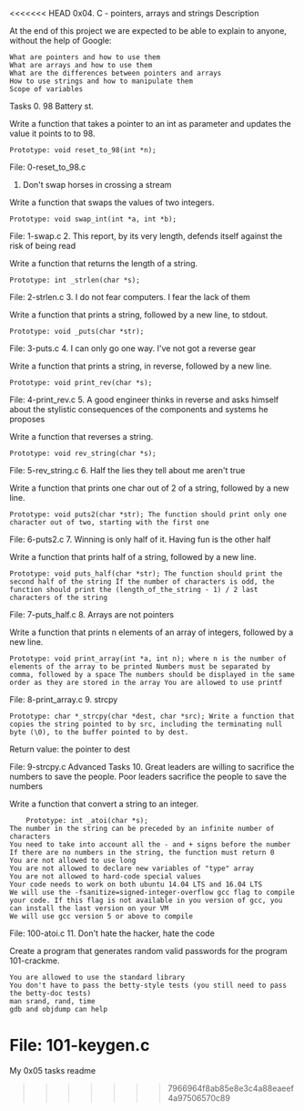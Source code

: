 <<<<<<< HEAD
0x04. C - pointers, arrays and strings
Description

At the end of this project we are expected to be able to explain to anyone, without the help of Google:

    What are pointers and how to use them
    What are arrays and how to use them
    What are the differences between pointers and arrays
    How to use strings and how to manipulate them
    Scope of variables
Tasks
0. 98 Battery st.

Write a function that takes a pointer to an int as parameter and updates the value it points to to 98.

    Prototype: void reset_to_98(int *n);

File: 0-reset_to_98.c
1. Don't swap horses in crossing a stream

Write a function that swaps the values of two integers.

    Prototype: void swap_int(int *a, int *b);

File: 1-swap.c
2. This report, by its very length, defends itself against the risk of being read

Write a function that returns the length of a string.

    Prototype: int _strlen(char *s);

File: 2-strlen.c
3. I do not fear computers. I fear the lack of them

Write a function that prints a string, followed by a new line, to stdout.

    Prototype: void _puts(char *str);

File: 3-puts.c
4. I can only go one way. I've not got a reverse gear

Write a function that prints a string, in reverse, followed by a new line.

    Prototype: void print_rev(char *s);

File: 4-print_rev.c
5. A good engineer thinks in reverse and asks himself about the stylistic consequences of the components and systems he proposes

Write a function that reverses a string.

    Prototype: void rev_string(char *s);

File: 5-rev_string.c
6. Half the lies they tell about me aren't true

Write a function that prints one char out of 2 of a string, followed by a new line.

    Prototype: void puts2(char *str); The function should print only one character out of two, starting with the first one

File: 6-puts2.c
7. Winning is only half of it. Having fun is the other half

Write a function that prints half of a string, followed by a new line.

    Prototype: void puts_half(char *str); The function should print the second half of the string If the number of characters is odd, the function should print the (length_of_the_string - 1) / 2 last characters of the string

File: 7-puts_half.c
8. Arrays are not pointers

Write a function that prints n elements of an array of integers, followed by a new line.

    Prototype: void print_array(int *a, int n); where n is the number of elements of the array to be printed Numbers must be separated by comma, followed by a space The numbers should be displayed in the same order as they are stored in the array You are allowed to use printf

File: 8-print_array.c
9. strcpy

    Prototype: char *_strcpy(char *dest, char *src); Write a function that copies the string pointed to by src, including the terminating null byte (\0), to the buffer pointed to by dest.

Return value: the pointer to dest

File: 9-strcpy.c
Advanced Tasks
10. Great leaders are willing to sacrifice the numbers to save the people. Poor leaders sacrifice the people to save the numbers

Write a function that convert a string to an integer.

        Prototype: int _atoi(char *s);
    The number in the string can be preceded by an infinite number of characters
    You need to take into account all the - and + signs before the number
    If there are no numbers in the string, the function must return 0
    You are not allowed to use long
    You are not allowed to declare new variables of "type" array
    You are not allowed to hard-code special values
    Your code needs to work on both ubuntu 14.04 LTS and 16.04 LTS
    We will use the -fsanitize=signed-integer-overflow gcc flag to compile your code. If this flag is not available in you version of gcc, you can install the last version on your VM
    We will use gcc version 5 or above to compile

File: 100-atoi.c
11. Don't hate the hacker, hate the code

Create a program that generates random valid passwords for the program 101-crackme.

    You are allowed to use the standard library
    You don't have to pass the betty-style tests (you still need to pass the betty-doc tests)
    man srand, rand, time
    gdb and objdump can help

File: 101-keygen.c
=======
My 0x05 tasks readme
>>>>>>> 7966964f8ab85e8e3c4a88eaeef4a97506570c89
